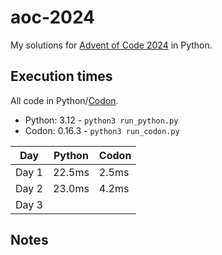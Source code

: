 # aoc-2024

My solutions for [Advent of Code 2024](https://adventofcode.com/2024) in Python.

## Execution times

All code in Python/[Codon](https://docs.exaloop.io/codon).

* Python: 3.12 - `python3 run_python.py`
* Codon: 0.16.3 - `python3 run_codon.py`

| Day   | Python | Codon |
|-------|--------|-------|
| Day 1 | 22.5ms | 2.5ms |
| Day 2 | 23.0ms | 4.2ms |
| Day 3 |        |       |

## Notes

